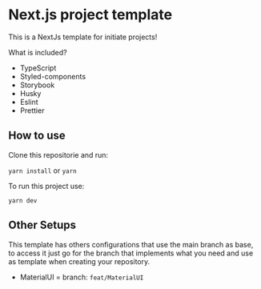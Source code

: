 # Next.js project template

This is a NextJs template for initiate projects!

What is included?

- TypeScript
- Styled-components
- Storybook
- Husky
- Eslint
- Prettier

## How to use
Clone this repositorie and run:

`yarn install`
or
`yarn`

To run this project use:

`yarn dev`

## Other Setups

This template has others configurations that use the main branch as base, to access it just go for the branch that implements what you need and use as template when creating your repository.

- MaterialUI = branch: `feat/MaterialUI`
